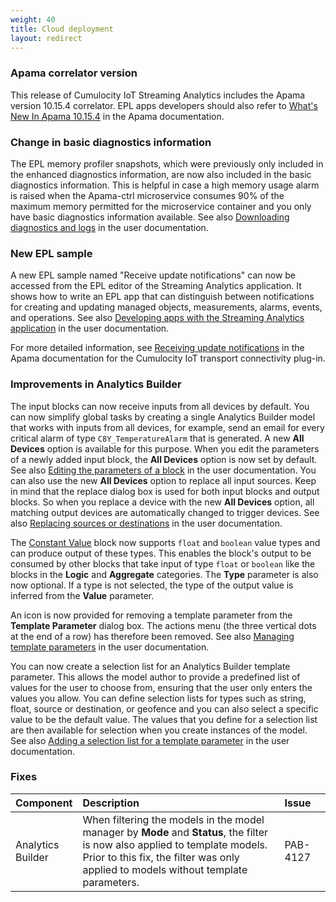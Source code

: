 ```yaml
---
weight: 40
title: Cloud deployment
layout: redirect
---
```


### Apama correlator version

This release of Cumulocity IoT Streaming Analytics includes the Apama version 10.15.4 correlator.
EPL apps developers should also refer to [What's New In Apama 10.15.4](https://documentation.softwareag.com/pam/10.15.4/en/webhelp/pam-webhelp/#page/pam-webhelp%2Fco-WhaNewInApa_10154_top.html) in the Apama documentation.

### Change in basic diagnostics information

The EPL memory profiler snapshots, which were previously only included in the enhanced diagnostics information, are now also included in the basic diagnostics information. This is helpful in case a high memory usage alarm is raised when the Apama-ctrl microservice consumes 90% of the maximum memory permitted for the microservice container and you only have basic diagnostics information available. See also [Downloading diagnostics and logs](https://cumulocity.com/docs/streaming-analytics/troubleshooting/#diagnostics-download) in the user documentation.

### New EPL sample

A new EPL sample named "Receive update notifications"
can now be accessed from the EPL editor of the Streaming Analytics application.
It shows how to write an EPL app that can distinguish between notifications for creating and updating managed objects, measurements, alarms, events, and operations.
See also [Developing apps with the Streaming Analytics application](https://cumulocity.com/docs/streaming-analytics/epl-apps/#dev-apps-with-sa)
in the user documentation.

For more detailed information, see [Receiving update notifications](https://documentation.softwareag.com/pam/10.15.4/en/webhelp/pam-webhelp/#page/pam-webhelp%2Fco-ConApaAppToExtCom_cumulocity_receiving_update_notifications.html) in the Apama documentation for the Cumulocity IoT transport connectivity plug-in.

### Improvements in Analytics Builder

The input blocks can now receive inputs from all devices by default. You can now simplify global tasks by creating a single Analytics Builder model that works with inputs from all devices, for example, send an email for every critical alarm of type `C8Y_TemperatureAlarm` that is generated. A new **All Devices** option is available for this purpose.
When you edit the parameters of a newly added input block, the **All Devices** option is now set by default. See also [Editing the parameters of a block](https://cumulocity.com/docs/streaming-analytics/analytics-builder/#editing-the-parameters-of-a-block) in the user documentation.
You can also use the new **All Devices** option to replace all input sources. Keep in mind that the replace dialog box is used for both input blocks and output blocks. So when you replace a device with the new **All Devices** option, all matching output devices are automatically changed to trigger devices.
See also [Replacing sources or destinations](https://cumulocity.com/docs/streaming-analytics/analytics-builder/#replacing-sources-or-destinations) in the user documentation.

The [Constant Value](https://cumulocity.com/docs/streaming-analytics/block-reference/#constant-value) block now supports `float` and `boolean` value types
and can produce output of these types. This enables the block's output to be consumed by other blocks that take input of type `float` or `boolean` like the blocks in
the **Logic** and **Aggregate** categories. The **Type** parameter is also now optional. If a type is not selected, the type of the output value is inferred from the **Value** parameter.

An icon is now provided for removing a template parameter from the **Template Parameter** dialog box.
The actions menu (the three vertical dots at the end of a row) has therefore been removed. See also [Managing template parameters](https://cumulocity.com/docs/streaming-analytics/analytics-builder/#managing-template-parameters) in the user documentation.

You can now create a selection list for an Analytics Builder template parameter. This allows the model author to provide a predefined list of values for the user to choose from, ensuring that the user only enters the values you allow.
You can define selection lists for types such as string, float, source or destination, or geofence and you can also select a specific value to be the default value. The values that you define for a selection list are then available for selection when you create instances of the model.
See also [Adding a selection list for a template parameter](https://cumulocity.com/docs/streaming-analytics/analytics-builder/#adding-a-selection-list-for-a-template-parameter) in the user documentation.

### Fixes

<table>
<colgroup>
    <col style="width: 15%;">
    <col style="width: 70%;">
    <col style="width: 15%;">
</colgroup>
<thead>
<tr>
<th style="text-align:left">Component</th>
<th style="text-align:left">Description</th>
<th style="text-align:left">Issue</th>
</tr>
</thead>
<tbody>

<tr>
<td style="text-align:left">Analytics Builder</td>
<td style="text-align:left">When filtering the models in the model manager by <b>Mode</b> and <b>Status</b>, the filter is now also applied to template models.
Prior to this fix, the filter was only applied to models without template parameters.</td>
<td style="text-align:left">PAB-4127</td>
</tr>

</tbody>
</table>
